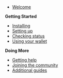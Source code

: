 - [Welcome](main.md)

**Getting Started**
- [Installing](guide/install.md)
- [Setting up](guide/setup.md)
- [Checking status](guide/status.md)
- [Using your wallet](wallet.md)

**Doing More**
- [Getting help](help.md)
- [Joining the community](comm.md)
- [Additional guides](all.md)
